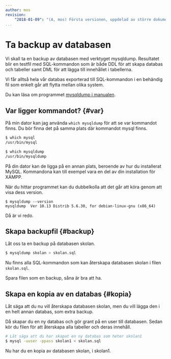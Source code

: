 ```yaml
---
author: mos
revision:
    "2018-01-09": "(A, mos) Första versionen, uppdelad av större dokument."
...
```

Ta backup av databasen
==================================

Vi skall ta en backup av databasen med verktyget mysqldump. Resultatet blir en testfil med SQL-kommandon som är både DDL för att skapa databas och tabeller samt DML för att lägga till innehållet i tabellerna.

Vi får alltså hela vår databas exporterad till SQL-kommandon i en behändig fil som enkelt går att flytta mellan olika system.

Du kan läsa om programmet [mysqldump i manualen](https://dev.mysql.com/doc/refman/5.7/en/mysqldump.html).



Var ligger kommandot? {#var}
----------------------------------

På min dator kan jag använda `which mysqldump` för att se var kommandot finns. Du bör finna det på samma plats där kommandot mysql finns.

```bash
$ which mysql
/usr/bin/mysql

$ which mysqldump
/usr/bin/mysqldump
```

På din dator kan de ligga på en annan plats, beroende av hur du installerat MySQL. Kommandona kan till exempel vara en del av din installation för XAMPP.

När du hittar programmet kan du dubbelkolla att det går att köra genom att visa dess version.

```text
$ mysqldump --version
mysqldump  Ver 10.13 Distrib 5.6.30, for debian-linux-gnu (x86_64)
```

Då är vi redo.



Skapa backupfil {#backup}
----------------------------------

Låt oss ta en backup på databasen skolan.

```bash
$ mysqldump skolan > skolan.sql
```

Nu finns alla SQL-kommandon som kan återskapa databasen skolan i filen `skolan.sql`.

Spara filen som en backup, såna är bra att ha.



Skapa en kopia av en databas {#kopia}
----------------------------------

Låt säga att du nu vill återskapa databasen skolan, men du vill lägga den i en helt annan databas, som extra backup.

Då skapar du en ny databas och gör grant på en user till databasen. Sedan kör du filen för att återskapa alla tabeller och deras innehåll.

```bash
# Låt säga att du har skapat en ny databas som heter skolan1
$ mysql -uuser -ppass skolan1 < skolan.sql
```

Nu har du en kopia av databasen skolan, i skolan1.
